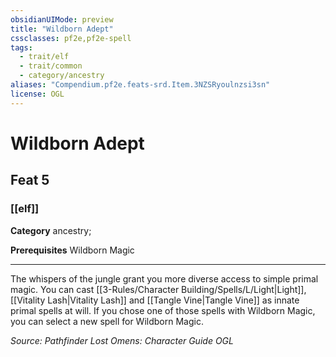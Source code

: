 ```yaml
---
obsidianUIMode: preview
title: "Wildborn Adept"
cssclasses: pf2e,pf2e-spell
tags:
  - trait/elf
  - trait/common
  - category/ancestry
aliases: "Compendium.pf2e.feats-srd.Item.3NZSRyoulnzsi3sn"
license: OGL
---
```

# Wildborn Adept
## Feat 5
### [[elf]]

**Category** ancestry; 



**Prerequisites** Wildborn Magic
* * *
The whispers of the jungle grant you more diverse access to simple primal magic. You can cast [[3-Rules/Character Building/Spells/L/Light|Light]], [[Vitality Lash|Vitality Lash]] and [[Tangle Vine|Tangle Vine]] as innate primal spells at will. If you chose one of those spells with Wildborn Magic, you can select a new spell for Wildborn Magic.

*Source: Pathfinder Lost Omens: Character Guide*
*OGL*